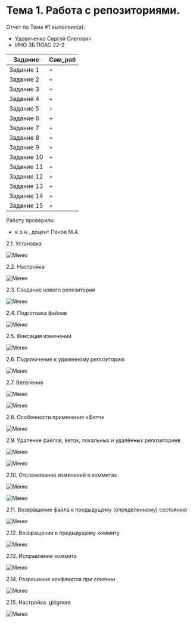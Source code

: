 # Тема 1. Работа с репозиториями.
Отчет по Теме #1 выполнил(а):
- Удовиченко Сергей Олегович
- ИНО ЗБ ПОАС 22-2

| Задание | Сам_раб |
| ------ | ------ |
| Задание 1 | + |
| Задание 2 | + |
| Задание 3 | + |
| Задание 4 | + |
| Задание 5 | + |
| Задание 6 | + |
| Задание 7 | + |
| Задание 8 | + |
| Задание 9 | + |
| Задание 10 | + |
| Задание 11 | + |
| Задание 12 | + |
| Задание 13 | + |
| Задание 14 | + |
| Задание 15 | + |

Работу проверили:
- к.э.н., доцент Панов М.А.

2.1. Установка
  
  ![Меню](https://github.com/SergUdav/PI/blob/LR1/pic/1.png)
  
2.2. Настройка
  
  ![Меню](https://github.com/SergUdav/PI/blob/LR1/pic/2.png)
  
2.3. Создание нового репозитория

  ![Меню](https://github.com/SergUdav/PI/blob/LR1/pic/3.png)
  
2.4. Подготовка файлов

  ![Меню](https://github.com/SergUdav/PI/blob/LR1/pic/4.png)
  
2.5. Фиксация изменений

  ![Меню](https://github.com/SergUdav/PI/blob/LR1/pic/5.png)
  
2.6. Подключение к удаленному репозиторию

  ![Меню](https://github.com/SergUdav/PI/blob/LR1/pic/6.png)
  
2.7. Ветвление

  ![Меню](https://github.com/SergUdav/PI/blob/LR1/pic/7.1.png)
  
  ![Меню](https://github.com/SergUdav/PI/blob/LR1/pic/7.2.png)
  
2.8. Особенности применения «Фетч»

  ![Меню](https://github.com/SergUdav/PI/blob/LR1/pic/8.png)
  
2.9. Удаление файлов, веток, локальных и удалённых репозиториев

  ![Меню](https://github.com/SergUdav/PI/blob/LR1/pic/9.1.png)
  
  ![Меню](https://github.com/SergUdav/PI/blob/LR1/pic/9.2.png)
  
2.10. Отслеживание изменений в коммитах

  ![Меню](https://github.com/SergUdav/PI/blob/LR1/pic/10.1.png)
  
  ![Меню](https://github.com/SergUdav/PI/blob/LR1/pic/10.2.png)
  
2.11. Возвращение файла к предыдущему (определенному) состоянию

  ![Меню](https://github.com/SergUdav/PI/blob/LR1/pic/11.png)

2.12. Возвращение к предыдущему коммиту

![Меню](https://github.com/SergUdav/PI/blob/LR1/pic/12.png)

2.13. Исправление коммита

![Меню](https://github.com/SergUdav/PI/blob/LR1/pic/13.png)

2.14. Разрешение конфликтов при слиянии

![Меню](https://github.com/SergUdav/PI/blob/LR1/pic/14.png)

2.15. Настройка .gitignore

  ![Меню](https://github.com/SergUdav/PI/blob/LR1/pic/15.png)
